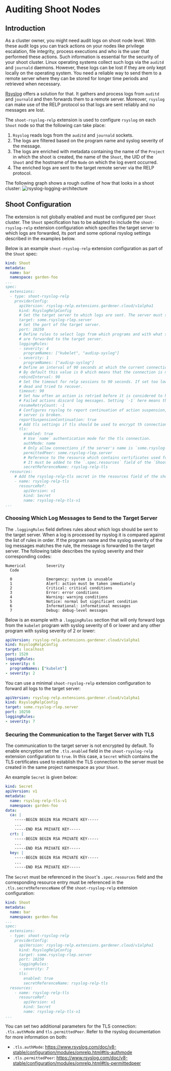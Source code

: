 # Auditing Shoot Nodes

## Introduction
As a cluster owner, you might need audit logs on shoot node level. With these audit logs you can track actions on your nodes like privilege escalation, file integrity, process executions and who is the user that performed these actions. Such information is essential for the security of your shoot cluster. Linux operating systems collect such logs via the `auditd` and `journald` daemons. However, these logs can be lost if they are only kept locally on the operating system. You need a reliable way to send them to a remote server where they can be stored for longer time periods and retrieved when necessary.

[Rsyslog](https://www.rsyslog.com/) offers a solution for that. It gathers and process logs from `auditd` and `journald` and then forwards them to a remote server. Moreover, `rsyslog` can make use of the RELP protocol so that logs are sent reliably and no messages are lost.

The `shoot-rsyslog-relp` extension is used to configure `rsyslog` on each `Shoot` node so that the following can take place:
1. `Rsyslog` reads logs from the `auditd` and `journald` sockets.
2. The logs are filtered based on the program name and syslog severity of the message.
3. The logs are enriched with metadata containing the name of the `Project` in which the shoot is created, the name of the `Shoot`, the UID of the `Shoot` and the hostname of the `Node` on which the log event occurred.
4. The enriched logs are sent to the target remote server via the RELP protocol.

The following graph shows a rough outline of how that looks in a shoot cluster:
![rsyslog-logging-architecture](./images/rsyslog-logging-architecture.png)

## Shoot Configuration
The extension is not globally enabled and must be configured per `Shoot` cluster. The `Shoot` specification has to be adapted to include the `shoot-rsyslog-relp` extension configuration which specifies the target server to which logs are forwarded, its port and some optional rsyslog settings described in the examples below.

Below is an example `shoot-rsyslog-relp` extension configuration as part of the `Shoot` spec:

```yaml
kind: Shoot
metadata:
  name: bar
  namespace: garden-foo
...
spec:
  extensions:
  - type: shoot-rsyslog-relp
    providerConfig:
      apiVersion: rsyslog-relp.extensions.gardener.cloud/v1alpha1
      kind: RsyslogRelpConfig
      # Set the target server to which logs are sent. The server must support the RELP protocol.
      target: some.rsyslog-rlep.server
      # Set the port of the target server.
      port: 10250
      # Define rules to select logs from which programs and with what syslog severity
      # are forwarded to the target server.
      loggingRules:
      - severity: 4
        programNames: ["kubelet", "audisp-syslog"]
      - severity: 1
        programNames: ["audisp-syslog"]
      # Define an interval of 90 seconds at which the current connection is broken and re-established.
      # By default this value is 0 which means that the connection is never broken and re-established.
      rebindInterval: 90
      # Set the timeout for relp sessions to 90 seconds. If set too low, valid sessions may be considered
      # dead and tried to recover.
      timeout: 90
      # Set how often an action is retried before it is considered to have failed.
      # Failed actions discard log messages. Setting `-1` here means that messages are never discarded.
      resumeRetryCount: -1
      # Configures rsyslog to report continuation of action suspension, e.g. when the connection to the target
      # server is broken.
      reportSuspensionContinuation: true
      # Add tls settings if tls should be used to encrypt th connection to the target server.
      tls:
        enabled: true
        # Use `name` authentication mode for the tls connection.
        authMode: name
        # Only allow connections if the server's name is `some.rsyslog-rlep.server`
        permittedPeer: some.rsyslog-rlep.server
        # Reference to the resource which contains certificates used for the tls connection.
        # It must be added to the `.spec.resources` field of the `Shoot`.
        secretReferenceName: rsyslog-relp-tls
  resources:
    # Add the rsyslog-relp-tls secret in the resources field of the shoot spec.
    - name: rsyslog-relp-tls
      resourceRef:
        apiVersion: v1
        kind: Secret
        name: rsyslog-relp-tls-v1
...
```

### Choosing Which Log Messages to Send to the Target Server
The `.loggingRules` field defines rules about which logs should be sent to the target server. When a log is processed by rsyslog it is compared against the list of rules in order. If the program name and the syslog severity of the log messages matches the rule, the message is forwarded to the target server. The following table describes the syslog severity and their corresponding codes:
```
Numerical         Severity
  Code

  0               Emergency: system is unusable
  1               Alert: action must be taken immediately
  2               Critical: critical conditions
  3               Error: error conditions
  4               Warning: warning conditions
  5               Notice: normal but significant condition
  6               Informational: informational messages
  7               Debug: debug-level messages
```

Below is an example with a `.loggingRules` section that will only forward logs from the `kubelet` program with syslog severity of 6 or lower and any other program with syslog severity of 2 or lower:

```yaml
apiVersion: rsyslog-relp.extensions.gardener.cloud/v1alpha1
kind: RsyslogRelpConfig
target: localhost
port: 1520
loggingRules:
- severity: 6
  programNames: ["kubelet"]
- severity: 2
```

You can use a minimal `shoot-rsyslog-relp` extension configuration to forward all logs to the target server:

```yaml
apiVersion: rsyslog-relp.extensions.gardener.cloud/v1alpha1
kind: RsyslogRelpConfig
target: some.rsyslog-rlep.server
port: 10250
loggingRules:
- severity: 7
```

### Securing the Communication to the Target Server with TLS
The communication to the target server is not encrypted by default. To enable encryption set the `.tls.enabled` field in the `shoot-rsyslog-relp` extension configuration to `true`. In this case, a `Secret` which contains the TLS certificates used to establish the TLS connection to the server must be created in the same project namespace as your `Shoot`.

An example `Secret` is given below:

```yaml
kind: Secret
apiVersion: v1
metadata:
  name: rsyslog-relp-tls-v1
  namespace: garden-foo
data:
  ca: |
    -----BEGIN BEGIN RSA PRIVATE KEY-----
    ...
    -----END RSA PRIVATE KEY-----
  crt: |
    -----BEGIN BEGIN RSA PRIVATE KEY-----
    ...
    -----END RSA PRIVATE KEY-----
  key: |
    -----BEGIN BEGIN RSA PRIVATE KEY-----
    ...
    -----END RSA PRIVATE KEY-----
```

The `Secret` must be referenced in the `Shoot`'s `.spec.resources` field and the corresponding resource entry must be referenced in the `.tls.secretReferenceName` of the `shoot-rsyslog-relp` extension configuration:

```yaml
kind: Shoot
metadata:
  name: bar
  namespace: garden-foo
...
spec:
  extensions:
  - type: shoot-rsyslog-relp
    providerConfig:
      apiVersion: rsyslog-relp.extensions.gardener.cloud/v1alpha1
      kind: RsyslogRelpConfig
      target: some.rsyslog-rlep.server
      port: 10250
      loggingRules:
      - severity: 7
      tls:
        enabled: true
        secretReferenceName: rsyslog-relp-tls
  resources:
    - name: rsyslog-relp-tls
      resourceRef:
        apiVersion: v1
        kind: Secret
        name: rsyslog-relp-tls-v1
...
```

You can set two additional parameters for the TLS connection: `.tls.authMode` and `tls.permittedPeer`. Refer to the rsyslog documentation for more information on both:
- `.tls.authMode`: https://www.rsyslog.com/doc/v8-stable/configuration/modules/omrelp.html#tls-authmode
- `.tls.permittedPeer`: https://www.rsyslog.com/doc/v8-stable/configuration/modules/omrelp.html#tls-permittedpeer
